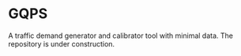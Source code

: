 # GQPS
A traffic demand generator and calibrator tool with minimal data.
The repository is under construction. 
